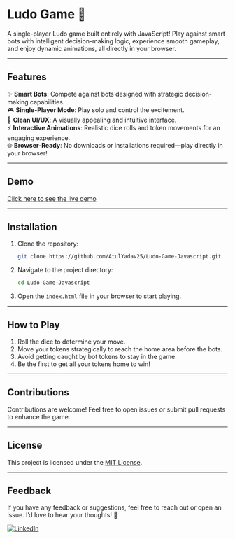 # Ludo Game 🎲

A single-player Ludo game built entirely with JavaScript! Play against smart bots with intelligent decision-making logic, experience smooth gameplay, and enjoy dynamic animations, all directly in your browser.

---

## Features

✨ **Smart Bots**: Compete against bots designed with strategic decision-making capabilities.  
🎮 **Single-Player Mode**: Play solo and control the excitement.  
🎨 **Clean UI/UX**: A visually appealing and intuitive interface.  
⚡ **Interactive Animations**: Realistic dice rolls and token movements for an engaging experience.  
🌐 **Browser-Ready**: No downloads or installations required—play directly in your browser!

---

## Demo

[Click here to see the live demo](https://atulyadav25.github.io/Ludo-Game-Javascript/)

---

## Installation

1. Clone the repository:
   ```bash
   git clone https://github.com/AtulYadav25/Ludo-Game-Javascript.git
   ```
2. Navigate to the project directory:
   ```bash
   cd Ludo-Game-Javascript
   ```
3. Open the `index.html` file in your browser to start playing.

---

## How to Play

1. Roll the dice to determine your move.
2. Move your tokens strategically to reach the home area before the bots.
3. Avoid getting caught by bot tokens to stay in the game.
4. Be the first to get all your tokens home to win!

---

## Contributions

Contributions are welcome! Feel free to open issues or submit pull requests to enhance the game.

---

## License

This project is licensed under the [MIT License](LICENSE).

---

## Feedback

If you have any feedback or suggestions, feel free to reach out or open an issue. I’d love to hear your thoughts! 🚀

[![LinkedIn](https://github.com/linnovate/root-me/raw/refs/heads/master/src/images/icons/linkedin.ico)](www.linkedin.com/in/atulyadav25)
